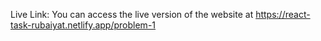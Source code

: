 Live Link:
You can access the live version of the website at https://react-task-rubaiyat.netlify.app/problem-1
